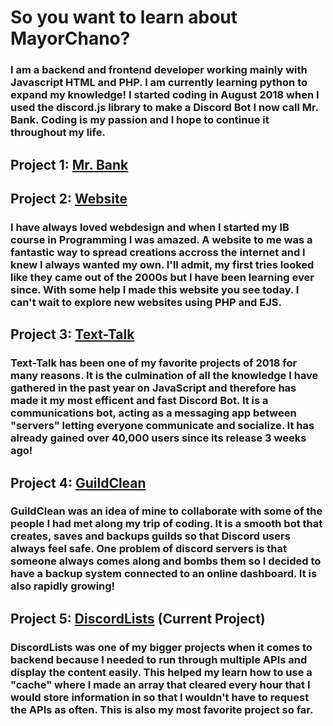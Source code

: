 <!-- TITLE: Home -->
<!-- SUBTITLE: Meet MayorChano -->

# So you want to learn about MayorChano?

### I am a backend and frontend developer working mainly with Javascript HTML and PHP. I am currently learning python to expand my knowledge! I started coding in August 2018 when I used the discord.js library to make a Discord Bot I now call Mr. Bank. Coding is my passion and I hope to continue it throughout my life.

## Project 1: [Mr. Bank](https://bot.mayorchano.me)

## Project 2: [Website](https://mayorchano.me)
### I have always loved webdesign and when I started my IB course in Programming I was amazed. A website to me was a fantastic way to spread creations accross the internet and I knew I always wanted my own. I'll admit, my first tries looked like they came out of the 2000s but I have been learning ever since. With some help I made this website you see today. I can't wait to explore new websites using PHP and EJS.

## Project 3: [Text-Talk](https://tt.mayorchano.me)
### Text-Talk has been one of my favorite projects of 2018 for many reasons. It is the culmination of all the knowledge I have gathered in the past year on JavaScript and therefore has made it my most efficent and fast Discord Bot. It is a communications bot, acting as a messaging app between "servers" letting everyone communicate and socialize. It has already gained over 40,000 users since its release 3 weeks ago!

## Project 4: [GuildClean](https://guildclean.glitch.me)
### GuildClean was an idea of mine to collaborate with some of the people I had met along my trip of coding. It is a smooth bot that creates, saves and backups guilds so that Discord users always feel safe. One problem of discord servers is that someone always comes along and bombs them so I decided to have a backup system connected to an online dashboard. It is also rapidly growing!

## Project 5: [DiscordLists](https://lists.mayorchano.me) (Current Project)
### DiscordLists was one of my bigger projects when it comes to backend because I needed to run through multiple APIs and display the content easily. This helped my learn how to use a "cache" where I made an array that cleared every hour that I would store information in so that I wouldn't have to request the APIs as often. This is also my most favorite project so far.